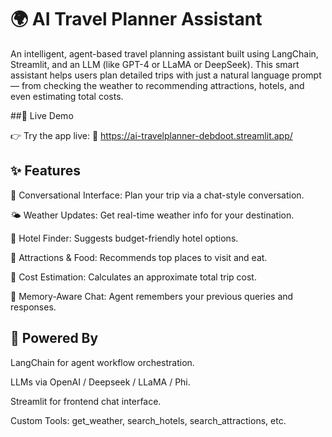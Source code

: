 # 🌍 AI Travel Planner Assistant
An intelligent, agent-based travel planning assistant built using LangChain, Streamlit, and an LLM (like GPT-4 or LLaMA or DeepSeek). This smart assistant helps users plan detailed trips with just a natural language prompt — from checking the weather to recommending attractions, hotels, and even estimating total costs.

##🚀 Live Demo

👉 Try the app live:
🔗 https://ai-travelplanner-debdoot.streamlit.app/

## ✨ Features
💬 Conversational Interface: Plan your trip via a chat-style conversation.

🌤️ Weather Updates: Get real-time weather info for your destination.

🏨 Hotel Finder: Suggests budget-friendly hotel options.

📍 Attractions & Food: Recommends top places to visit and eat.

💸 Cost Estimation: Calculates an approximate total trip cost.

🔁 Memory-Aware Chat: Agent remembers your previous queries and responses.

## 🧠 Powered By
LangChain for agent workflow orchestration.

LLMs via OpenAI / Deepseek / LLaMA / Phi.

Streamlit for frontend chat interface.

Custom Tools: get_weather, search_hotels, search_attractions, etc.



